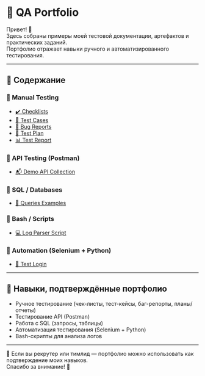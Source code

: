 # 🧩 QA Portfolio

Привет! 👋  
Здесь собраны примеры моей тестовой документации, артефактов и практических заданий.  
Портфолио отражает навыки ручного и автоматизированного тестирования.

---

## 📂 Содержание

### 🔹 Manual Testing
- [✔️ Checklists](Manual-Testing/Checklists/login_form_checklist.xlsx)  
- [🧪 Test Cases](Manual-Testing/Test-Cases/registration_test_case.xlsx)  
- [🐞 Bug Reports](Manual-Testing/Bug-Reports/bug_report_example.pdf)  
- [📑 Test Plan](Manual-Testing/Test-Plan/test_plan_demo_app.docx)  
- [📊 Test Report](Manual-Testing/Test-Report/test_report_demo_app.pdf)  

### 🔹 API Testing (Postman)
- [📬 Demo API Collection](Postman-Collections/DemoAPI.postman_collection.json)  

### 🔹 SQL / Databases
- [💾 Queries Examples](SQL/queries_examples.sql)  

### 🔹 Bash / Scripts
- [💻 Log Parser Script](Bash-Scripts/log_parser.sh)  

### 🔹 Automation (Selenium + Python)
- [🤖 Test Login](Automation/selenium_py_tests/test_login.py)  
  

---

## 🎯 Навыки, подтверждённые портфолио
- Ручное тестирование (чек-листы, тест-кейсы, баг-репорты, планы/отчеты)  
- Тестирование API (Postman)  
- Работа с SQL (запросы, таблицы)  
- Автоматизация тестирования (Selenium + Python)  
- Bash-скрипты для анализа логов  

---

📌 Если вы рекрутер или тимлид — портфолио можно использовать как подтверждение моих навыков.  
Спасибо за внимание! 🙏
